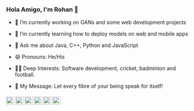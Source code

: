 ### Hola Amigo, I'm Rohan 👋

<!--
**rohanjn98/rohanjn98** is a ✨ _special_ ✨ repository because its `README.md` (this file) appears on your GitHub profile.
-->

- 🔭 I’m currently working on GANs and some web development projects

- 🌱 I’m currently learning how to deploy models on web and mobile apps

- 💬 Ask me about Java, C++, Python and JavaScript

- 😄 Pronouns: He/His

- 🤟🏻 Deep Interests: Software development, cricket, badminton and football. 

- 🎐 My Message: Let every fibre of your being speak for itself!

<!--
<a href="https://github.com/rohanjn98">
  <img align="center" src="https://github-readme-stats.vercel.app/api/top-langs/?username=rohanjn98&theme=dark&hide_langs_below=1" />
</a>
<a href="https://github.com/iampawan">
 <img align="center" src="https://github-readme-stats.vercel.app/api?username=rohanjn98&show_icons=true&theme=dark&line_height=27" alt="Rohan's github stats"/>
</a>
-->
####
<a href=[LinkedIn][linkedin]>
  <img align="left" alt="Rohan's Linkdein" width="22px" src="https://cdn.jsdelivr.net/npm/simple-icons@v3/icons/linkedin.svg" />
</a>
<a href=[Twitter][twitter]>
  <img align="left" alt="Rohan's Twitter" width="22px" src="https://cdn.jsdelivr.net/npm/simple-icons@v3/icons/twitter.svg" />
</a>
<a href=[GitHub][github]>
  <img align="left" alt="Rohan's Github" width="22px" src="https://cdn.jsdelivr.net/npm/simple-icons@v3/icons/github.svg" />
</a>
<a href=[Instagram][instagram]>
  <img align="left" alt="Rohan's Instagram" width="22px" src="https://cdn.jsdelivr.net/npm/simple-icons@v3/icons/instagram.svg" />
</a>
<a href=[Facebook][facebook]>
  <img align="left" alt="Rohan's Facebook" width="22px" src="https://cdn.jsdelivr.net/npm/simple-icons@v3/icons/facebook.svg" />
</a>
<a href=[YouTube][youtube]>
  <img align="left" alt="Pawan's Youtube" width="22px" src="https://cdn.jsdelivr.net/npm/simple-icons@v3/icons/youtube.svg" />
</a>

[linkedin]: https://www.linkedin.com/in/rohan-bhagwatkar-7674b6141/
[instagram]: https://www.instagram.com/rohanbhagwatkar/
[twitter]: https://twitter.com/rohanbhagwatkar
[youtube]: https://www.youtube.com/channel/UCsTfcrLxPFBuKoWw9X7Oc-Q?view_as=subscriber
[github]: https://github.com/rohanjn98/
[facebook]: https://www.facebook.com/rohan.bhagwatkar.1

